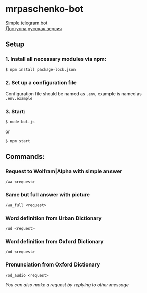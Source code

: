 # mrpaschenko-bot

[Simple telegram bot](https://t.me/MrPaschenko_bot)  
[Доступна русская версия](https://github.com/MrPaschenko/mrpaschenko-bot/blob/master/README-RU.md)

## Setup

### 1. Install all necessary modules via npm:
```bash
$ npm install package-lock.json
```
### 2. Set up a configuration file
Configuration file should be named as `.env`, example is named as `.env.example`
### 3. Start: 
```bash
$ node bot.js
```
or
```bash
$ npm start
```

## Commands:

### Request to Wolfram|Alpha with simple answer
```
/wa <request>
```

### Same but full answer with picture
```
/wa_full <request>
```

### Word definition from Urban Dictionary
```
/ud <request>
```
### Word definition from Oxford Dictionary
```
/od <request>
```
### Pronunciation from Oxford Dictionary
```
/od_audio <request>
```

_You can also make a request by replying to other message_
